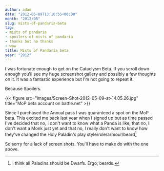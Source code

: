 ```yaml
---
author: adam
date: "2012-05-09T13:10:55+00:00"
month: "2012/05"
slug: mists-of-pandaria-beta
tag:
- mists of pandaria
- spoilers of mists of pandaria
- thanks but no thanks
- wow
title: Mists of Pandaria beta
year: "2012"
---
```


I was fortunate enough to get on the Cataclysm Beta. If you scroll down enough you'll see my huge screenshot gallery and possibly a few thoughts on it. It was a fantastic experience but I'm not going to repeat it.

Because Spoilers.

{{< figure src="images/Screen-Shot-2012-05-09-at-14.05.26.jpg" title="MoP beta account on battle.net" >}}

Since I purchased the Annual pass I was guaranteed a spot on the MoP beta. This excited me back last year when I signed up but as time passed I've decided that no, I don't want to know what a Panda is like, that no, I don't want a Monk just yet and that no, I really don't want to know how they've changed the Holy Paladin's play style/role/armour/beard[^1]

So sorry for a lack of screen shots. You'll have to make do with the one above.

[^1]: I think all Paladins should be Dwarfs. Ergo; beards.